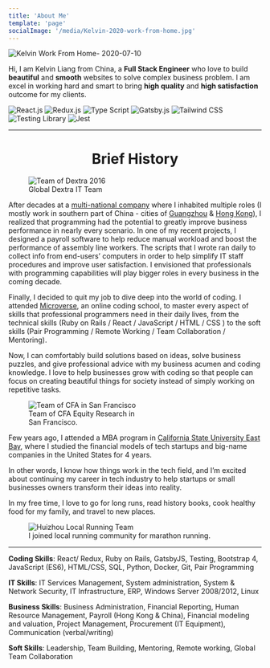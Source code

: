```yaml
---
title: 'About Me'
template: 'page'
socialImage: '/media/Kelvin-2020-work-from-home.jpg'
---
```


![Kelvin Work From Home- 2020-07-10](/media/Kelvin-2020-work-from-home.jpg)

Hi, I am Kelvin Liang from China, a **Full Stack Engineer** who love to build **beautiful** and **smooth** websites to solve complex business problem. I am excel in working hard and smart to bring **high quality** and **high satisfaction** outcome for my clients.

<div class="tech-icons">
  <img class="tech-icon" src="/media/logos/reactjs_logo.svg" alt="React.js">
  <img class="tech-icon" src="/media/logos/reduxjs_logo.png" alt="Redux.js">
  <img class="tech-icon" src="/media/logos/typescript.svg" alt="Type Script">
  <img class="tech-icon" src="/media/logos/gatsbyjs_logo.png" alt="Gatsby.js">
  <img class="tech-icon" src="/media/logos/tailwind_logo.png" alt="Tailwind CSS">
  <img class="tech-icon" src="/media/logos/testing-library_logo.png" alt="Testing Library">
  <img class="tech-icon" src="/media/logos/jest_logo.png" alt="Jest">
</div>

---

<h1 align="center">Brief History</h1>

<figure class="center">
	<img src="/media/Kelvin_Dextra_Team.jpg" alt="Team of Dextra 2016">
	<figcaption>Global Dextra IT Team</figcaption>
</figure>

After decades at a [multi-national company](https://www.dextragroup.com/) where I inhabited multiple roles (I mostly work in southern part of China - cities of [Guangzhou](https://en.wikipedia.org/wiki/Guangzhou) & [Hong Kong](https://en.wikipedia.org/wiki/Hongkong)), I realized that programming had the potential to greatly improve business performance in nearly every scenario. In one of my recent projects, I designed a payroll software to help reduce manual workload and boost the performance of assembly line workers. The scripts that I wrote ran daily to collect info from end-users’ computers in order to help simplify IT staff procedures and improve user satisfaction. I envisioned that professionals with programming capabilities will play bigger roles in every business in the coming decade. 

Finally, I decided to quit my job to dive deep into the world of coding. I attended [Microverse](https://www.microverse.org/), an online coding school, to master every aspect of skills that professional programmers need in their daily lives, from the technical skills (Ruby on Rails / React / JavaScript / HTML / CSS ) to the soft skills (Pair Programming / Remote Working / Team Collaboration / Mentoring).

Now, I can comfortably build solutions based on ideas, solve business puzzles, and give professional advice with my business acumen and coding knowledge. I love to help businesses grow with coding so that people can focus on creating beautiful things for society instead of simply working on repetitive tasks.

<figure class="float-right" style="width: 240px">
	<img src="/media/kelvin-cfa-team.jpg" alt="Team of CFA in San Francisco">
	<figcaption>Team of CFA Equity Research in San Francisco.</figcaption>
</figure>

Few years ago, I attended a MBA program in [California State University East Bay](https://www.csueastbay.edu/), where I studied the financial models of tech startups and big-name companies in the United States for 4 years. 

In other words, I know how things work in the tech field, and I’m excited about continuing my career in tech industry to help startups or small businesses owners transform their ideas into reality.

In my free time, I love to go for long runs, read history books, cook healthy food for my family, and travel to new places.

<figure class="center" >
	<img src="/media/Kelvin_Huizhou_local_runners.jpg" alt="Huizhou Local Running Team">
	<figcaption>I joined local running community for marathon running.</figcaption>
</figure>

---

**Coding Skills**: React/ Redux, Ruby on Rails, GatsbyJS, Testing, Bootstrap 4, JavaScript (ES6), HTML/CSS, SQL, Python, Docker, Git, Pair Programming

**IT Skills**: IT Services Management, System administration, System & Network Security, IT Infrastructure, ERP, Windows Server 2008/2012, Linux

**Business Skills**: Business Administration, Financial Reporting, Human Resource Management, Payroll (Hong Kong & China), Financial modeling and valuation, Project Management, Procurement (IT Equipment), Communication (verbal/writing)

**Soft Skills**: Leadership, Team Building, Mentoring, Remote working, Global Team Collaboration


